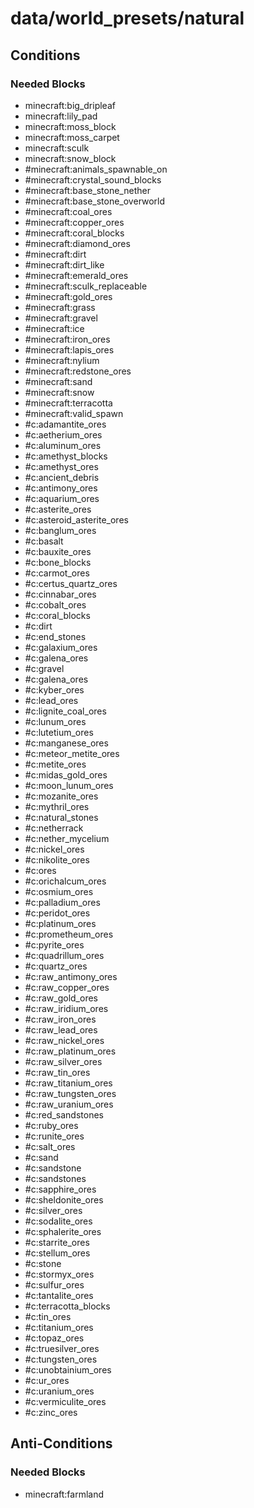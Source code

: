 # data/world_presets/natural  
  
## Conditions  
  
### Needed Blocks  
  * minecraft:big_dripleaf
  * minecraft:lily_pad
  * minecraft:moss_block
  * minecraft:moss_carpet
  * minecraft:sculk
  * minecraft:snow_block
  * #minecraft:animals_spawnable_on
  * #minecraft:crystal_sound_blocks
  * #minecraft:base_stone_nether
  * #minecraft:base_stone_overworld
  * #minecraft:coal_ores
  * #minecraft:copper_ores
  * #minecraft:coral_blocks
  * #minecraft:diamond_ores
  * #minecraft:dirt
  * #minecraft:dirt_like
  * #minecraft:emerald_ores
  * #minecraft:sculk_replaceable
  * #minecraft:gold_ores
  * #minecraft:grass
  * #minecraft:gravel
  * #minecraft:ice
  * #minecraft:iron_ores
  * #minecraft:lapis_ores
  * #minecraft:nylium
  * #minecraft:redstone_ores
  * #minecraft:sand
  * #minecraft:snow
  * #minecraft:terracotta
  * #minecraft:valid_spawn
  * #c:adamantite_ores
  * #c:aetherium_ores
  * #c:aluminum_ores
  * #c:amethyst_blocks
  * #c:amethyst_ores
  * #c:ancient_debris
  * #c:antimony_ores
  * #c:aquarium_ores
  * #c:asterite_ores
  * #c:asteroid_asterite_ores
  * #c:banglum_ores
  * #c:basalt
  * #c:bauxite_ores
  * #c:bone_blocks
  * #c:carmot_ores
  * #c:certus_quartz_ores
  * #c:cinnabar_ores
  * #c:cobalt_ores
  * #c:coral_blocks
  * #c:dirt
  * #c:end_stones
  * #c:galaxium_ores
  * #c:galena_ores
  * #c:gravel
  * #c:galena_ores
  * #c:kyber_ores
  * #c:lead_ores
  * #c:lignite_coal_ores
  * #c:lunum_ores
  * #c:lutetium_ores
  * #c:manganese_ores
  * #c:meteor_metite_ores
  * #c:metite_ores
  * #c:midas_gold_ores
  * #c:moon_lunum_ores
  * #c:mozanite_ores
  * #c:mythril_ores
  * #c:natural_stones
  * #c:netherrack
  * #c:nether_mycelium
  * #c:nickel_ores
  * #c:nikolite_ores
  * #c:ores
  * #c:orichalcum_ores
  * #c:osmium_ores
  * #c:palladium_ores
  * #c:peridot_ores
  * #c:platinum_ores
  * #c:prometheum_ores
  * #c:pyrite_ores
  * #c:quadrillum_ores
  * #c:quartz_ores
  * #c:raw_antimony_ores
  * #c:raw_copper_ores
  * #c:raw_gold_ores
  * #c:raw_iridium_ores
  * #c:raw_iron_ores
  * #c:raw_lead_ores
  * #c:raw_nickel_ores
  * #c:raw_platinum_ores
  * #c:raw_silver_ores
  * #c:raw_tin_ores
  * #c:raw_titanium_ores
  * #c:raw_tungsten_ores
  * #c:raw_uranium_ores
  * #c:red_sandstones
  * #c:ruby_ores
  * #c:runite_ores
  * #c:salt_ores
  * #c:sand
  * #c:sandstone
  * #c:sandstones
  * #c:sapphire_ores
  * #c:sheldonite_ores
  * #c:silver_ores
  * #c:sodalite_ores
  * #c:sphalerite_ores
  * #c:starrite_ores
  * #c:stellum_ores
  * #c:stone
  * #c:stormyx_ores
  * #c:sulfur_ores
  * #c:tantalite_ores
  * #c:terracotta_blocks
  * #c:tin_ores
  * #c:titanium_ores
  * #c:topaz_ores
  * #c:truesilver_ores
  * #c:tungsten_ores
  * #c:unobtainium_ores
  * #c:ur_ores
  * #c:uranium_ores
  * #c:vermiculite_ores
  * #c:zinc_ores
  
  
## Anti-Conditions  
  
### Needed Blocks  
  * minecraft:farmland
  
